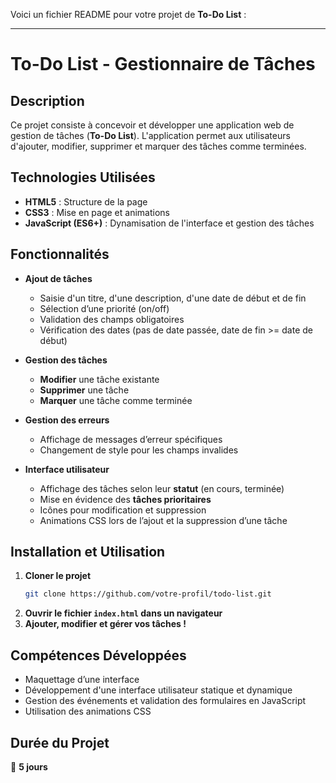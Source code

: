 Voici un fichier README pour votre projet de **To-Do List** :  

---

# **To-Do List - Gestionnaire de Tâches**  

## **Description**  
Ce projet consiste à concevoir et développer une application web de gestion de tâches (**To-Do List**). L'application permet aux utilisateurs d'ajouter, modifier, supprimer et marquer des tâches comme terminées.  

## **Technologies Utilisées**  
- **HTML5** : Structure de la page  
- **CSS3** : Mise en page et animations  
- **JavaScript (ES6+)** : Dynamisation de l'interface et gestion des tâches  

## **Fonctionnalités**  
- **Ajout de tâches**  
  - Saisie d'un titre, d'une description, d'une date de début et de fin  
  - Sélection d’une priorité (on/off)  
  - Validation des champs obligatoires  
  - Vérification des dates (pas de date passée, date de fin >= date de début)  

- **Gestion des tâches**  
  - **Modifier** une tâche existante  
  - **Supprimer** une tâche  
  - **Marquer** une tâche comme terminée  

- **Gestion des erreurs**  
  - Affichage de messages d’erreur spécifiques  
  - Changement de style pour les champs invalides  

- **Interface utilisateur**  
  - Affichage des tâches selon leur **statut** (en cours, terminée)  
  - Mise en évidence des **tâches prioritaires**  
  - Icônes pour modification et suppression  
  - Animations CSS lors de l’ajout et la suppression d’une tâche  

## **Installation et Utilisation**  
1. **Cloner le projet**  
   ```bash
   git clone https://github.com/votre-profil/todo-list.git
   ```  
2. **Ouvrir le fichier `index.html` dans un navigateur**  
3. **Ajouter, modifier et gérer vos tâches !**  

## **Compétences Développées**  
- Maquettage d’une interface  
- Développement d'une interface utilisateur statique et dynamique  
- Gestion des événements et validation des formulaires en JavaScript  
- Utilisation des animations CSS  

## **Durée du Projet**  
📅 **5 jours**  
